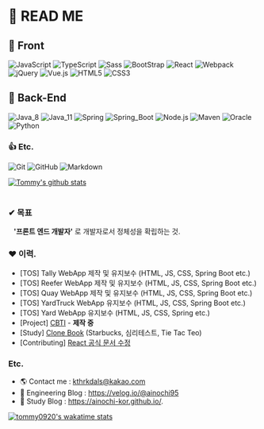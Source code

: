 # 📖 READ ME 
 
## 🎨 Front
![JavaScript](https://img.shields.io/badge/JavaScript-F7DF1E.svg?logo=JavaScript&logoColor=white)
![TypeScript](https://img.shields.io/badge/TypeScript-3178C6?logo=TypeScript&logoColor=white)
![Sass](https://img.shields.io/badge/Sass-CC6699?logo=Sass&logoColor=white)
![BootStrap](https://img.shields.io/badge/BootStrap-7952B3?logo=BootStrap&logoColor=white)
![React](https://img.shields.io/badge/React-61DAFB?logo=React&logoColor=white)
![Webpack](https://img.shields.io/badge/Webpack-8DD6F9?logo=Webpack&logoColor=white)
![jQuery](https://img.shields.io/badge/jQuery-0769AD?logo=jQuery&logoColor=white)
![Vue.js](https://img.shields.io/badge/Vue.js-4FC08D?logo=Vue.js&logoColor=white)
![HTML5](https://img.shields.io/badge/HTML5-E34F26.svg?logo=HTML5&logoColor=white)
![CSS3](https://img.shields.io/badge/CSS3-1572B6.svg?logo=CSS3&logoColor=white)



## 🔩 Back-End
![Java_8](https://img.shields.io/badge/java8-red?logo=java&logoColor=white)
![Java_11](https://img.shields.io/badge/java11-red?logo=java&logoColor=white)
![Spring](https://img.shields.io/badge/Spring-6DB33F.svg?logo=spring&logoColor=white)
![Spring_Boot](https://img.shields.io/badge/Spring_Boot-6DB33F.svg?logo=spring&logoColor=white)
![Node.js](https://img.shields.io/badge/Node.js-339933?logo=Node.js&logoColor=white)
![Maven](https://img.shields.io/badge/Maven-C71A36.svg?logo=apache-maven&logoColor=white)
![Oracle](https://img.shields.io/badge/Oracle-F80000.svg?logo=Oracle&logoColor=white)
![Python](https://img.shields.io/badge/Python-3776AB.svg?logo=Python&logoColor=white)

### 👍 Etc.
![Git](https://img.shields.io/badge/Git-F05032.svg?logo=Git&logoColor=white)
![GitHub](https://img.shields.io/badge/GitHub-181717.svg?logo=GitHub&logoColor=white)
![Markdown](https://img.shields.io/badge/Markdown-000000?logo=markdown&logoColor=white)

[![Tommy's github stats](https://github-readme-stats.vercel.app/api?username=ainochi-kor&hide_border=true&hide=contribs&count_private=true&show_icons=true)](https://github.com/anuraghazra/github-readme-stats)
<br>
<br>

### ✔ 목표
&ensp; **'프론트 엔드 개발자'** 로 개발자로서 정체성을 확립하는 것.


### ❤ 이력.
- [TOS] Tally WebApp 제작 및 유지보수 (HTML, JS, CSS, Spring Boot etc.)
- [TOS] Reefer WebApp 제작 및 유지보수 (HTML, JS, CSS, Spring Boot etc.)
- [TOS] Quay WebApp 제작 및 유지보수 (HTML, JS, CSS, Spring Boot etc.)
- [TOS] YardTruck WebApp 유지보수 (HTML, JS, CSS, Spring Boot etc.)
- [TOS] Yard WebApp 유지보수 (HTML, JS, CSS, Spring etc.)
- [Project] [CBTI](https://github.com/CBTI/Front_CBTI) - **제작 중**
- [Study] [Clone Book](https://clonebook.netlify.app/) (Starbucks, 심리테스트, Tie Tac Teo)
- [Contributing] [React 공식 문서 수정](https://github.com/reactjs/ko.reactjs.org/blob/master/content/docs/web-components.md) 


### Etc.
- 🌎 Contact me : kthrkdals@kakao.com
- 🌱 Engineering Blog : https://velog.io/@ainochi95
- 📖 Study Blog : https://ainochi-kor.github.io/.


[![tommy0920's wakatime stats](https://github-readme-stats.vercel.app/api/wakatime?username=tommy0920)](https://wakatime.com/@tommy0920)

<!--
**ainochi-kor/ainochi-kor** is a ✨ _special_ ✨ repository because its `README.md` (this file) appears on your GitHub profile.

Here are some ideas to get you started:
![MariaDB](https://img.shields.io/badge/MariaDB-003545.svg?logo=MariaDB&logoColor=white)
![Angular](https://img.shields.io/badge/Angular-DD0031?logo=Angular&logoColor=white)
![GraphQL](https://img.shields.io/badge/GraphQL-E10098?logo=GraphQL&logoColor=white)
![Next.js](https://img.shields.io/badge/Next.js-000000?logo=Next.js&logoColor=white)
![Svelte](https://img.shields.io/badge/Svelte-FF3E00?logo=Svelte&logoColor=white)



- 🔭 I’m currently working on ...
- 🌱 I’m currently learning ...
- 👯 I’m looking to collaborate on ...
- 🤔 I’m looking for help with ...
- 💬 Ask me about ...
- 📫 How to reach me: ...
- 😄 Pronouns: ...
- ⚡ Fun fact: ...
-->
